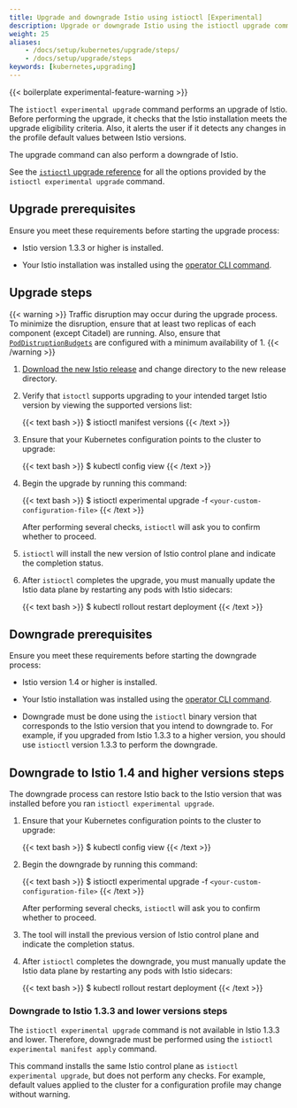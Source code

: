```yaml
---
title: Upgrade and downgrade Istio using istioctl [Experimental]
description: Upgrade or downgrade Istio using the istioctl upgrade command.
weight: 25
aliases:
    - /docs/setup/kubernetes/upgrade/steps/
    - /docs/setup/upgrade/steps
keywords: [kubernetes,upgrading]
---
```


{{< boilerplate experimental-feature-warning >}}

The `istioctl experimental upgrade` command performs an upgrade of Istio. Before performing
the upgrade, it checks that the Istio installation meets the upgrade eligibility
criteria. Also, it alerts the user if it detects any changes in the profile
default values between Istio versions.

The upgrade command can also perform a downgrade of Istio.

See the [`istioctl` upgrade reference](/docs/reference/commands/istioctl/#istioctl-experimental-upgrade)
for all the options provided by the `istioctl experimental upgrade` command.

## Upgrade prerequisites

Ensure you meet these requirements before starting the upgrade process:

* Istio version 1.3.3 or higher is installed.

* Your Istio installation was installed using the
   [operator CLI command](/docs/setup/install/operator/).

## Upgrade steps

{{< warning >}}
Traffic disruption may occur during the upgrade process. To minimize the disruption, ensure
that at least two replicas of each component (except Citadel) are running. Also, ensure that
[`PodDistruptionBudgets`](https://kubernetes.io/docs/tasks/run-application/configure-pdb/)
are configured with a minimum availability of 1.
{{< /warning >}}

1. [Download the new Istio release](/docs/setup/#downloading-the-release)
   and change directory to the new release directory.

1. Verify that `istoctl` supports upgrading to your intended target Istio version by
   viewing the supported versions list:

    {{< text bash >}}
    $ istioctl manifest versions
    {{< /text >}}

1. Ensure that your Kubernetes configuration points to the cluster to upgrade:

    {{< text bash >}}
    $ kubectl config view
    {{< /text >}}

1. Begin the upgrade by running this command:

    {{< text bash >}}
    $ istioctl experimental upgrade -f `<your-custom-configuration-file>`
    {{< /text >}}

    After performing several checks, `istioctl` will ask you to confirm whether to proceed.

1. `istioctl` will install the new version of Istio control plane and indicate the
   completion status.

1. After `istioctl` completes the upgrade, you must manually update the Istio data plane
   by restarting any pods with Istio sidecars:

    {{< text bash >}}
    $ kubectl rollout restart deployment
    {{< /text >}}

## Downgrade prerequisites

Ensure you meet these requirements before starting the downgrade process:

* Istio version 1.4 or higher is installed.

* Your Istio installation was installed using the
   [operator CLI command](/docs/setup/install/operator/).

* Downgrade must be done using the `istioctl` binary version that
corresponds to the Istio version that you intend to downgrade to.
For example, if you upgraded from Istio 1.3.3 to a higher version, you should
use `istioctl` version 1.3.3 to perform the downgrade.

## Downgrade to Istio 1.4 and higher versions steps

The downgrade process can restore Istio back to the Istio version that was installed
before you ran `istioctl experimental upgrade`.

1. Ensure that your Kubernetes configuration points to the cluster to upgrade:

    {{< text bash >}}
    $ kubectl config view
    {{< /text >}}

1. Begin the downgrade by running this command:

    {{< text bash >}}
    $ istioctl experimental upgrade -f `<your-custom-configuration-file>`
    {{< /text >}}

    After performing several checks, `istioctl` will ask you to confirm whether to proceed.

1. The tool will install the previous version of Istio control plane and indicate the
   completion status.

1. After `istioctl` completes the downgrade, you must manually update the Istio data plane
   by restarting any pods with Istio sidecars:

    {{< text bash >}}
    $ kubectl rollout restart deployment
    {{< /text >}}

### Downgrade to Istio 1.3.3 and lower versions steps

The `istioctl experimental upgrade` command is not available in Istio 1.3.3 and lower.
Therefore, downgrade must be performed using the
`istioctl experimental manifest apply` command.

This command installs the same Istio control plane as `istioctl experimental upgrade`,
but does not perform any checks. For example, default values applied to the cluster
for a configuration profile may change without warning.
